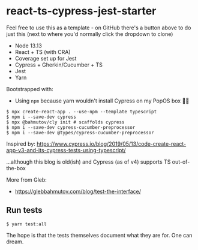 # react-ts-cypress-jest-starter

Feel free to use this as a template - on GitHub there's a button above to do just this (next to where you'd normally click the dropdown to clone)

- Node 13.13
- React + TS (with CRA)
- Coverage set up for Jest
- Cypress + Gherkin/Cucumber + TS
- Jest
- Yarn

Bootstrapped with:

- Using `npm` because yarn wouldn't install Cypress on my PopOS box :man_shrugging:

```
$ npx create-react-app . --use-npm --template typescript
$ npm i --save-dev cypress
$ npx @bahmutov/cly init # scaffolds cypress
$ npm i --save-dev cypress-cucumber-preprocessor
$ npm i --save-dev @types/cypress-cucumber-preprocessor
```

Inspired by: https://www.cypress.io/blog/2019/05/13/code-create-react-app-v3-and-its-cypress-tests-using-typescript/

...although this blog is old(ish) and Cypress (as of v4) supports TS out-of-the-box

More from Gleb:

- https://glebbahmutov.com/blog/test-the-interface/

## Run tests

```
$ yarn test:all
```

The hope is that the tests themselves document what they are for. One can dream.

